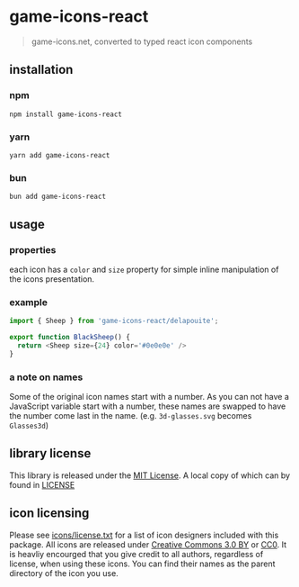 # game-icons-react
> game-icons.net, converted to typed react icon components

## installation

### npm
`npm install game-icons-react`

### yarn
`yarn add game-icons-react`

### bun
`bun add game-icons-react`

## usage

### properties
each icon has a `color` and `size` property for simple inline manipulation of the icons presentation.

### example
```ts
import { Sheep } from 'game-icons-react/delapouite';

export function BlackSheep() {
  return <Sheep size={24} color='#0e0e0e' />
}
```

### a note on names
Some of the original icon names start with a number.  As you can not have a JavaScript variable start with a number, these names are swapped to have the number come last in the name. (e.g. `3d-glasses.svg` becomes `Glasses3d`)

## library license
This library is released under the [MIT License](https://opensource.org/license/mit).  A local copy of which can by found in [LICENSE](./license)

## icon licensing
Please see [icons/license.txt](./icons/license.txt) for a list of icon designers included with this package.  All icons are released under [Creative Commons 3.0 BY](https://creativecommons.org/licenses/by/3.0/) or [CC0](https://creativecommons.org/publicdomain/zero/1.0/).  It is heavliy encourged that you give credit to all authors, regardless of license, when using these icons.  You can find their names as the parent directory of the icon you use.